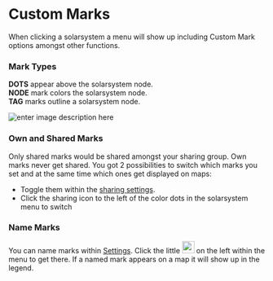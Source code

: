 # Custom Marks

When clicking a solarsystem a menu will show up including Custom Mark options amongst other functions.

### Mark Types
**DOTS** appear above the solarsystem node.<br>
**NODE** mark colors the solarsystem node.<br>
**TAG** marks outline a solarsystem node.

![enter image description here](https://raw.githubusercontent.com/Risingson/eedocs/master/docs/images/menus/custom-marks-400.png)

### Own and Shared Marks
Only shared marks would be shared amongst your sharing group. Own marks never get shared. You got 2 possibilities to switch which marks you set and at the same time which ones get displayed on maps: 
- Toggle them within the [sharing settings](https://eveeye.readthedocs.io/en/latest/sharing/cloud/#Other-Options).
- Click the sharing icon to the left of the color dots in the solarsystem menu to switch 

### Name Marks
You can name marks within [Settings](https://eveeye.readthedocs.io/en/latest/ui/settings/).  Click the little <img src="https://raw.githubusercontent.com/Risingson/eedocs/master/docs/images/Settings-100_off.png" width="24" height="24" > on the left within the menu to get there. 
If a named mark appears on a map it will show up in the legend.
<!--stackedit_data:
eyJoaXN0b3J5IjpbMjg1NTI0NTYwLC0xMzc1MTAwMzg5LC0xOT
Q3MTE1NjM5LC01MDg1OTM2NDUsLTYyNjAzNDg4NywxNjk1NjQ0
ODUyLDE1MjM2Njg5OThdfQ==
-->